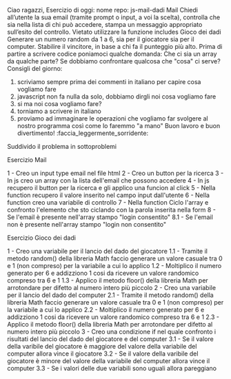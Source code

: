 Ciao ragazzi,
Esercizio di oggi:
nome repo: js-mail-dadi
Mail
Chiedi all’utente la sua email (tramite prompt o input, a voi la scelta),
controlla che sia nella lista di chi può accedere,
stampa un messaggio appropriato sull’esito del controllo.
Vietato utilizzare la funzione includes
Gioco dei dadi
Generare un numero random da 1 a 6, sia per il giocatore sia per il computer.
Stabilire il vincitore, in base a chi fa il punteggio più alto.
Prima di partire a scrivere codice poniamoci qualche domanda:
Che ci sia un array da qualche parte?
Se dobbiamo confrontare qualcosa che "cosa" ci serve?
Consigli del giorno:
1. scriviamo sempre prima dei commenti in italiano per capire cosa vogliamo fare
2. javascript non fa nulla da solo, dobbiamo dirgli noi cosa vogliamo fare
3. si ma noi cosa vogliamo fare?
4. torniamo a scrivere in italiano
5. proviamo ad immaginare le operazioni che vogliamo far svolgere al nostro programma così come lo faremmo "a mano"
Buon lavoro e buon divertimento! :faccia_leggermente_sorridente:


Suddivido il problema in sottoproblemi

Esercizio Mail

1 - Creo un input type email nel file html
2 - Creo un button per la ricerca
3 - In js creo un array con la lista dell'email che possono accedere
4 - In js recupero il button per la ricerca e gli applico una funcion al click
5 - Nella function recupero il valore inserito nel campo input dall'utente
6 - Nella function creo una variabile di controllo 
7 - Nella function Ciclo l'array e confronto l'elemento che sto ciclando con la parola inserita nella form
8 - Se l'email è presente nell'array stampo "login consentito"
8.1 - Se l'email non è presente nell'array stampo "login non consentito"


Esercizio Gioco dei dadi

1 - Creo una variabile per il lancio del dado del giocatore
1.1 - Tramite il metodo random() della libreria Math faccio generare un valore casuale tra 0 e 1 (non compreso) per la variabile a cui lo applico
1.2 - Moltiplico il numero generato per 6 e addizziono 1 cosi da ricevere un valore randomico compreso tra 6 e 1
1.3 - Applico il metodo floor() della libreria Math per arrotondare per difetto al numero intero più piccolo
2 - Creo una variabile per il lancio del dado del computer
2.1 - Tramite il metodo random() della libreria Math faccio generare un valore casuale tra 0 e 1 (non compreso) per la variabile a cui lo applico
2.2 - Moltiplico il numero generato per 6 e addizziono 1 cosi da ricevere un valore randomico compreso tra 6 e 1
2.3 - Applico il metodo floor() della libreria Math per arrotondare per difetto al numero intero più piccolo
3 - Creo una condizione if nel quale confronto i risultati del lancio del dado del giocatore e del computer
3.1 - Se il valore della varibile del giocatore è maggiore del valore della variabile del computer allora vince il giocatore
3.2 - Se il valore della varibile del giocatore è minore del valore della variabile del computer allora vince il computer
3.3 - Se i valori delle due variabili sono uguali allora pareggiano 

